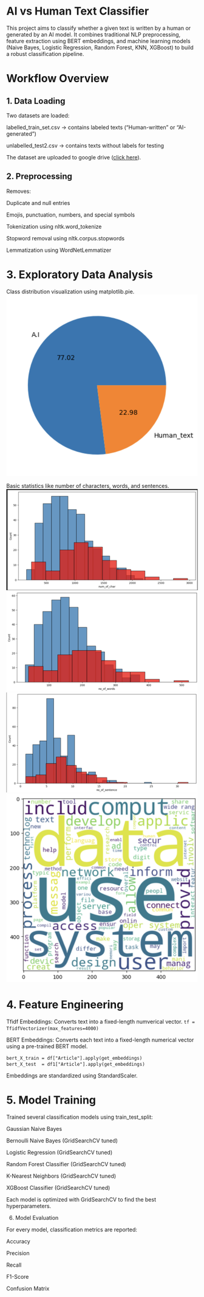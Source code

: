 # AI vs Human Text Classifier

This project aims to classify whether a given text is written by a human or generated by an AI model.
It combines traditional NLP preprocessing, feature extraction using BERT embeddings, and machine learning models (Naive Bayes, Logistic Regression, Random Forest, KNN, XGBoost) to build a robust classification pipeline.

# Workflow Overview
## 1. Data Loading
Two datasets are loaded:

labelled_train_set.csv → contains labeled texts (“Human-written” or “AI-generated”)

unlabelled_test2.csv → contains texts without labels for testing

The dataset are uploaded to google drive ([click here](https://drive.google.com/drive/folders/148T2B8jfCIztRq0I7-rfSZVXJ46Bf2q5?usp=drive_link)).

## 2. Preprocessing

Removes:

Duplicate and null entries

Emojis, punctuation, numbers, and special symbols

Tokenization using nltk.word_tokenize

Stopword removal using nltk.corpus.stopwords

Lemmatization using WordNetLemmatizer

# 3. Exploratory Data Analysis

Class distribution visualization using matplotlib.pie.
![class distribution](https://github.com/DeXtAr47-oss/Text-classification/blob/8581a26cef1b03e51c26e56ab1e199d5ba4fc2ad/images/class_distribution.png)
    
Basic statistics like number of characters, words, and sentences.
![character distribution](https://github.com/DeXtAr47-oss/Text-classification/blob/8581a26cef1b03e51c26e56ab1e199d5ba4fc2ad/images/character_distribution.png)
![words distribution](https://github.com/DeXtAr47-oss/Text-classification/blob/8581a26cef1b03e51c26e56ab1e199d5ba4fc2ad/images/word_distribution.png)
![sentence distribution](https://github.com/DeXtAr47-oss/Text-classification/blob/8581a26cef1b03e51c26e56ab1e199d5ba4fc2ad/images/sentence_distribution.png)
![most frequent words](https://github.com/DeXtAr47-oss/Text-classification/blob/8581a26cef1b03e51c26e56ab1e199d5ba4fc2ad/images/most_frequent_words.png)

# 4. Feature Engineering

Tfidf Embeddings: Converts text into a fixed-length numverical vector.
    ```
        tf = TfidfVectorizer(max_features=4000)
    ```

BERT Embeddings: Converts each text into a fixed-length numerical vector using a pre-trained BERT model.

    bert_X_train = df["Article"].apply(get_embeddings)
    bert_X_test  = df1["Article"].apply(get_embeddings)

Embeddings are standardized using StandardScaler.

# 5. Model Training

Trained several classification models using train_test_split:

Gaussian Naive Bayes

Bernoulli Naive Bayes (GridSearchCV tuned)

Logistic Regression (GridSearchCV tuned)

Random Forest Classifier (GridSearchCV tuned)

K-Nearest Neighbors (GridSearchCV tuned)

XGBoost Classifier (GridSearchCV tuned)

Each model is optimized with GridSearchCV to find the best hyperparameters.

6. Model Evaluation

For every model, classification metrics are reported:

Accuracy

Precision

Recall

F1-Score

Confusion Matrix
